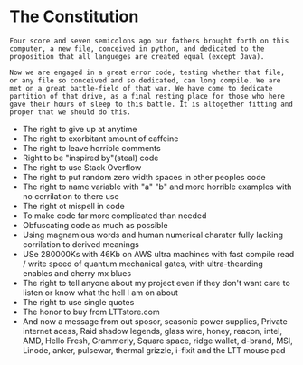 # The Constitution

    Four score and seven semicolons ago our fathers brought forth on this computer, a new file, conceived in python, and dedicated to the proposition that all langueges are created equal (except Java).

    Now we are engaged in a great error code, testing whether that file, or any file so conceived and so dedicated, can long compile. We are met on a great battle-field of that war. We have come to dedicate partition of that drive, as a final resting place for those who here gave their hours of sleep to this battle. It is altogether fitting and proper that we should do this.

- The right to give up at anytime
- The right to exorbitant amount of caffeine
- The right to leave horrible comments
- Right to be "inspired by"(steal) code 
- The right to use Stack Overflow
- The right to put random zero width spaces in other peoples code
- The right to name variable with "a" "b" and more horrible examples with no corrilation to there use
- The right ot mispell in code
- To make code far more complicated than needed
- Obfuscating code as much as possible
- Using magnamious words and human numerical charater fully lacking corrilation to derived meanings
- USe 280000Ks with 46Kb on AWS ultra machines with fast compile read / write speed of quantum mechanical gates, with ultra-thearding enables and cherry mx blues
- The right to tell anyone about my project even if they don't want care to listen or know what the hell I am on about
- The right to use single quotes
- The honor to buy from LTTstore.com
- And now a message from out sposor, seasonic power supplies, Private internet acess, Raid shadow legends, glass wire, honey, reacon, intel, AMD, Hello Fresh, Grammerly, Square space, ridge wallet, d-brand, MSI, Linode, anker, pulsewar, thermal grizzle, i-fixit and the LTT mouse pad